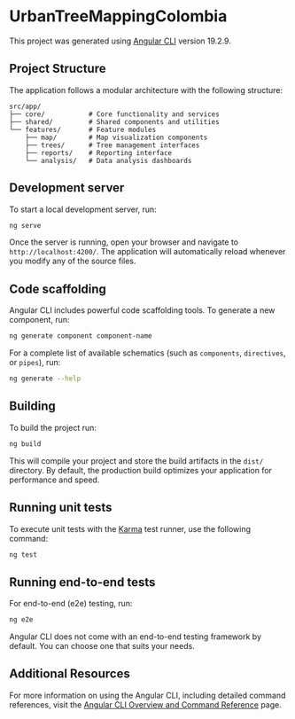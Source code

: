 # UrbanTreeMappingColombia

This project was generated using [Angular CLI](https://github.com/angular/angular-cli) version 19.2.9.

## Project Structure

The application follows a modular architecture with the following structure:

```
src/app/
├── core/           # Core functionality and services
├── shared/         # Shared components and utilities
└── features/       # Feature modules
    ├── map/        # Map visualization components
    ├── trees/      # Tree management interfaces
    ├── reports/    # Reporting interface
    └── analysis/   # Data analysis dashboards
```

## Development server

To start a local development server, run:

```bash
ng serve
```

Once the server is running, open your browser and navigate to `http://localhost:4200/`. The application will automatically reload whenever you modify any of the source files.

## Code scaffolding

Angular CLI includes powerful code scaffolding tools. To generate a new component, run:

```bash
ng generate component component-name
```

For a complete list of available schematics (such as `components`, `directives`, or `pipes`), run:

```bash
ng generate --help
```

## Building

To build the project run:

```bash
ng build
```

This will compile your project and store the build artifacts in the `dist/` directory. By default, the production build optimizes your application for performance and speed.

## Running unit tests

To execute unit tests with the [Karma](https://karma-runner.github.io) test runner, use the following command:

```bash
ng test
```

## Running end-to-end tests

For end-to-end (e2e) testing, run:

```bash
ng e2e
```

Angular CLI does not come with an end-to-end testing framework by default. You can choose one that suits your needs.

## Additional Resources

For more information on using the Angular CLI, including detailed command references, visit the [Angular CLI Overview and Command Reference](https://angular.dev/tools/cli) page.
